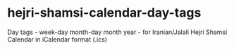 # hejri-shamsi-calendar-day-tags
Day tags - week-day month-day month year - for Iranian/Jalali Hejri Shamsi Calendar in iCalendar format (.ics)
